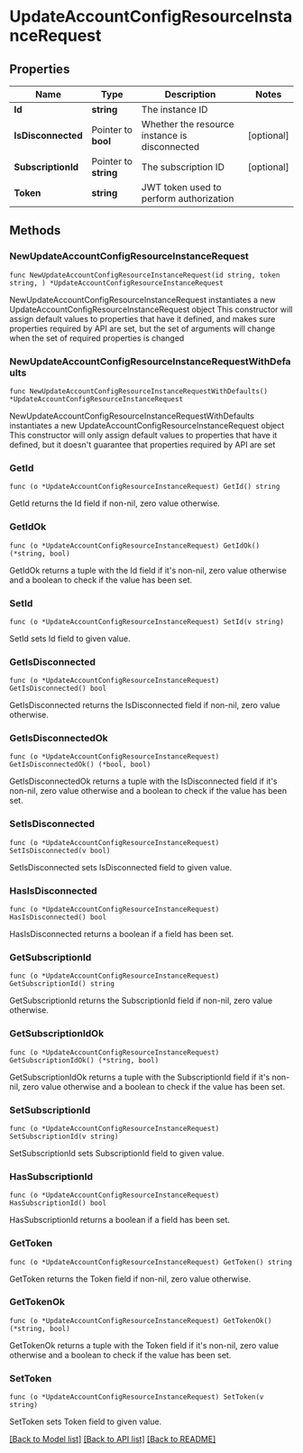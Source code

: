 # UpdateAccountConfigResourceInstanceRequest

## Properties

Name | Type | Description | Notes
------------ | ------------- | ------------- | -------------
**Id** | **string** | The instance ID | 
**IsDisconnected** | Pointer to **bool** | Whether the resource instance is disconnected | [optional] 
**SubscriptionId** | Pointer to **string** | The subscription ID | [optional] 
**Token** | **string** | JWT token used to perform authorization | 

## Methods

### NewUpdateAccountConfigResourceInstanceRequest

`func NewUpdateAccountConfigResourceInstanceRequest(id string, token string, ) *UpdateAccountConfigResourceInstanceRequest`

NewUpdateAccountConfigResourceInstanceRequest instantiates a new UpdateAccountConfigResourceInstanceRequest object
This constructor will assign default values to properties that have it defined,
and makes sure properties required by API are set, but the set of arguments
will change when the set of required properties is changed

### NewUpdateAccountConfigResourceInstanceRequestWithDefaults

`func NewUpdateAccountConfigResourceInstanceRequestWithDefaults() *UpdateAccountConfigResourceInstanceRequest`

NewUpdateAccountConfigResourceInstanceRequestWithDefaults instantiates a new UpdateAccountConfigResourceInstanceRequest object
This constructor will only assign default values to properties that have it defined,
but it doesn't guarantee that properties required by API are set

### GetId

`func (o *UpdateAccountConfigResourceInstanceRequest) GetId() string`

GetId returns the Id field if non-nil, zero value otherwise.

### GetIdOk

`func (o *UpdateAccountConfigResourceInstanceRequest) GetIdOk() (*string, bool)`

GetIdOk returns a tuple with the Id field if it's non-nil, zero value otherwise
and a boolean to check if the value has been set.

### SetId

`func (o *UpdateAccountConfigResourceInstanceRequest) SetId(v string)`

SetId sets Id field to given value.


### GetIsDisconnected

`func (o *UpdateAccountConfigResourceInstanceRequest) GetIsDisconnected() bool`

GetIsDisconnected returns the IsDisconnected field if non-nil, zero value otherwise.

### GetIsDisconnectedOk

`func (o *UpdateAccountConfigResourceInstanceRequest) GetIsDisconnectedOk() (*bool, bool)`

GetIsDisconnectedOk returns a tuple with the IsDisconnected field if it's non-nil, zero value otherwise
and a boolean to check if the value has been set.

### SetIsDisconnected

`func (o *UpdateAccountConfigResourceInstanceRequest) SetIsDisconnected(v bool)`

SetIsDisconnected sets IsDisconnected field to given value.

### HasIsDisconnected

`func (o *UpdateAccountConfigResourceInstanceRequest) HasIsDisconnected() bool`

HasIsDisconnected returns a boolean if a field has been set.

### GetSubscriptionId

`func (o *UpdateAccountConfigResourceInstanceRequest) GetSubscriptionId() string`

GetSubscriptionId returns the SubscriptionId field if non-nil, zero value otherwise.

### GetSubscriptionIdOk

`func (o *UpdateAccountConfigResourceInstanceRequest) GetSubscriptionIdOk() (*string, bool)`

GetSubscriptionIdOk returns a tuple with the SubscriptionId field if it's non-nil, zero value otherwise
and a boolean to check if the value has been set.

### SetSubscriptionId

`func (o *UpdateAccountConfigResourceInstanceRequest) SetSubscriptionId(v string)`

SetSubscriptionId sets SubscriptionId field to given value.

### HasSubscriptionId

`func (o *UpdateAccountConfigResourceInstanceRequest) HasSubscriptionId() bool`

HasSubscriptionId returns a boolean if a field has been set.

### GetToken

`func (o *UpdateAccountConfigResourceInstanceRequest) GetToken() string`

GetToken returns the Token field if non-nil, zero value otherwise.

### GetTokenOk

`func (o *UpdateAccountConfigResourceInstanceRequest) GetTokenOk() (*string, bool)`

GetTokenOk returns a tuple with the Token field if it's non-nil, zero value otherwise
and a boolean to check if the value has been set.

### SetToken

`func (o *UpdateAccountConfigResourceInstanceRequest) SetToken(v string)`

SetToken sets Token field to given value.



[[Back to Model list]](../README.md#documentation-for-models) [[Back to API list]](../README.md#documentation-for-api-endpoints) [[Back to README]](../README.md)


